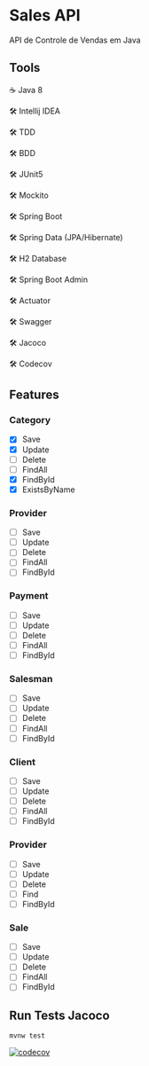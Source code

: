 # Sales API
API de Controle de Vendas em Java

## Tools

:coffee: Java 8

:hammer_and_wrench: Intellij IDEA

:hammer_and_wrench: TDD

:hammer_and_wrench: BDD

:hammer_and_wrench: JUnit5

:hammer_and_wrench: Mockito

:hammer_and_wrench: Spring Boot

:hammer_and_wrench: Spring Data (JPA/Hibernate)

:hammer_and_wrench: H2 Database

:hammer_and_wrench: Spring Boot Admin

:hammer_and_wrench: Actuator

:hammer_and_wrench: Swagger

:hammer_and_wrench: Jacoco

:hammer_and_wrench: Codecov

## Features

### Category

- [X] Save
- [X] Update
- [ ] Delete
- [ ] FindAll
- [X] FindById
- [X] ExistsByName

### Provider

- [ ] Save
- [ ] Update
- [ ] Delete
- [ ] FindAll
- [ ] FindById

### Payment

- [ ] Save
- [ ] Update
- [ ] Delete
- [ ] FindAll
- [ ] FindById

### Salesman

- [ ] Save
- [ ] Update
- [ ] Delete
- [ ] FindAll
- [ ] FindById

### Client

- [ ] Save
- [ ] Update
- [ ] Delete
- [ ] FindAll
- [ ] FindById

### Provider

- [ ] Save
- [ ] Update
- [ ] Delete
- [ ] Find
- [ ] FindById

### Sale

- [ ] Save
- [ ] Update
- [ ] Delete
- [ ] FindAll
- [ ] FindById

## Run Tests Jacoco

```mvnw test```

[![codecov](https://codecov.io/gh/FelipeRBDantas/sales-api/branch/master/graph/badge.svg)](https://codecov.io/gh/FelipeRBDantas/sales-api)
